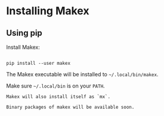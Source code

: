 # Installing Makex


## Using pip

Install Makex:

```shell

pip install --user makex
```

The Makex executable will be installed to `~/.local/bin/makex`.

Make sure `~/.local/bin` is on your `PATH`.

```{note}
Makex will also install itself as `mx`.
```

<!--
## Using pipx

1. [Install pipx](https://pipx.pypa.io/stable/#install-pipx).

2. Install makex:

    ```shell
    
    pipx install makex
    
    ```

2. To run use: 

    ```shell
    pipx run makex
    ```

-->

```{note}
Binary packages of makex will be available soon.
```